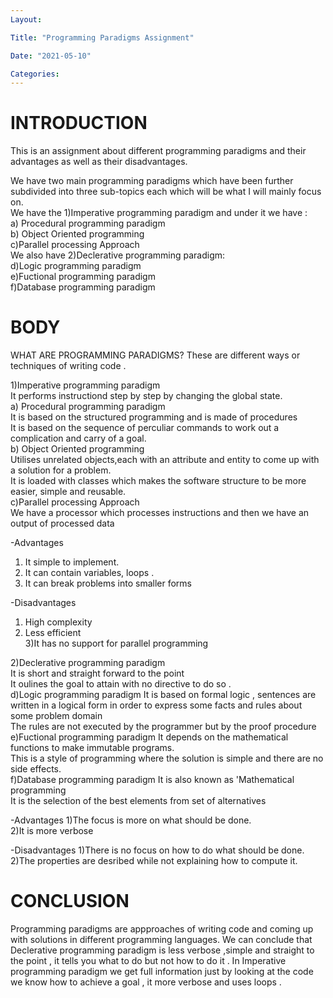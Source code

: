 ```yaml
---
Layout:

Title: "Programming Paradigms Assignment"

Date: "2021-05-10"

Categories:
---
```


# INTRODUCTION
This is an assignment about different programming paradigms and their advantages as well as their disadvantages.<br>

We have two main programming paradigms which have been further subdivided into three sub-topics each which will be what I will mainly focus on.<br>
We have the 1)Imperative programming paradigm and under it we have :<br>
a) Procedural programming paradigm<br>
b) Object Oriented programming <br>
c)Parallel processing Approach <br>
We also have 2)Declerative programming paradigm:<br>
d)Logic programming paradigm<br>
e)Fuctional programming paradigm<br>
f)Database programming paradigm<br>


# BODY
 WHAT ARE PROGRAMMING PARADIGMS?
 These are different ways or techniques of writing code . <br>

 1)Imperative programming paradigm<br>
 It performs instructiond step by step by changing the global state.<br>
 a) Procedural programming paradigm <br>
 It is based on the structured programming and is made of procedures <br>
 It is based on the sequence of perculiar commands to work out a complication and carry of a goal.  <br>
 b) Object Oriented programming <br>
 Utilises unrelated objects,each with an attribute and entity to come up with a solution for a problem.  <br> It is loaded with classes which makes the software  structure to be more easier, simple and reusable. <br>
 c)Parallel processing Approach<br>
 We have a processor which processes instructions and then we have an output of processed data<br>

-Advantages
1) It simple to implement.<br>
2) It can contain variables, loops .<br>
3) It can break problems into smaller forms<br>

-Disadvantages
1) High complexity<br>
2) Less efficient<br>
3)It has no support for parallel programming<br>


 2)Declerative programming paradigm<br>
 It is short and straight forward to the point <br>
 It oulines the goal to attain with no directive to do so . <br>
 d)Logic programming paradigm
It is based on formal logic , sentences are written in a logical form in order to express some facts and rules about some problem domain <br>
The rules are not executed by the programmer but by the proof procedure <br>
 e)Fuctional programming paradigm
 It depends on the mathematical functions to make immutable programs. <br> This is a style of programming where the solution is simple and there are no side effects. <br>
 f)Database programming paradigm
 It is also known as 'Mathematical programming<br>
 It is the selection of the best elements from set of alternatives<br>

 -Advantages
1)The focus is more on what should be done.<br>
2)It is more verbose <br>

-Disadvantages
1)There is no focus on how to do what should be done.<br>
2)The properties are desribed while not explaining how to compute it.<br>


# CONCLUSION
Programming paradigms are appproaches of writing code and coming up with solutions in different programming languages.
We can conclude that Declerative programming paradigm is less verbose ,simple and straight to the point , it tells you what to do but not how to do it . 
In Imperative programming paradigm we get full information just by looking at the code we know how to achieve a goal , it more verbose and uses loops . 

